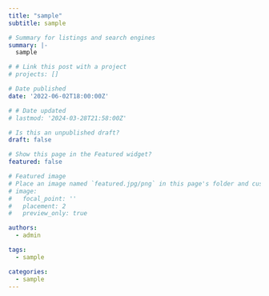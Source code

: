 ```yaml
---
title: "sample"
subtitle: sample

# Summary for listings and search engines
summary: |- 
  sample

# # Link this post with a project
# projects: []

# Date published
date: '2022-06-02T18:00:00Z'

# # Date updated
# lastmod: '2024-03-28T21:58:00Z'

# Is this an unpublished draft?
draft: false

# Show this page in the Featured widget?
featured: false

# Featured image
# Place an image named `featured.jpg/png` in this page's folder and customize its options here.
# image:
#   focal_point: ''
#   placement: 2
#   preview_only: true

authors:
  - admin

tags:
  - sample

categories:
  - sample
---
```



